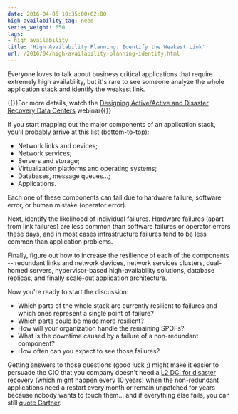 ```yaml
---
date: 2016-04-05 10:35:00+02:00
high-availability_tag: need
series_weight: 650
tags:
- high availability
title: 'High Availability Planning: Identify the Weakest Link'
url: /2016/04/high-availability-planning-identify.html
---
```

Everyone loves to talk about business critical applications that require extremely high availability, but it's rare to see someone analyze the whole application stack and identify the weakest link.

{{<note info>}}For more details, watch the [Designing Active/Active and Disaster Recovery Data Centers](http://www.ipspace.net/Designing_Active-Active_and_Disaster_Recovery_Data_Centers) webinar{{</note>}}

If you start mapping out the major components of an application stack, you'll probably arrive at this list (bottom-to-top):
<!--more-->
-   Network links and devices;
-   Network services;
-   Servers and storage;
-   Virtualization platforms and operating systems;
-   Databases, message queues...;
-   Applications.

Each one of these components can fail due to hardware failure, software error, or human mistake (operator error).

Next, identify the likelihood of individual failures. Hardware failures (apart from link failures) are less common than software failures or operator errors these days, and in most cases infrastructure failures tend to be less common than application problems.

Finally, figure out how to increase the resilience of each of the components -- redundant links and network devices, network services clusters, dual-homed servers, hypervisor-based high-availability solutions, database replicas, and finally scale-out application architecture.

Now you're ready to start the discussion:

-   Which parts of the whole stack are currently resilient to failures and which ones represent a single point of failure?
-   Which parts could be made more resilient?
-   How will your organization handle the remaining SPOFs?
-   What is the downtime caused by a failure of a non-redundant component?
-   How often can you expect to see those failures?

Getting answers to those questions (good luck ;) might make it easier to persuade the CIO that you company doesn't need a [L2 DCI for disaster recovery](/2013/01/long-distance-vmotion-stretched-ha.html) (which might happen every 10 years) when the non-redundant applications need a restart every month or remain unpatched for years because nobody wants to touch them... and if everything else fails, you can still [quote Gartner](/2015/09/blessed-by-gartner-stretched-vlans-make.html).
